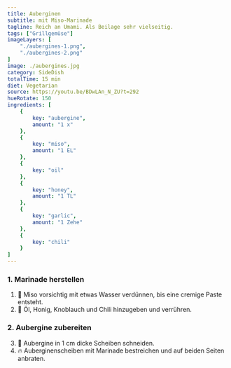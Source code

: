 ```yaml
---
title: Auberginen
subtitle: mit Miso-Marinade
tagline: Reich an Umami. Als Beilage sehr vielseitig.
tags: ["Grillgemüse"]
imageLayers: [
    "./aubergines-1.png",
    "./aubergines-2.png"
]
image: ./aubergines.jpg
category: SideDish
totalTime: 15 min
diet: Vegetarian
source: https://youtu.be/BDwLAn_N_ZU?t=292
hueRotate: 150
ingredients: [
    {
        key: "aubergine",
        amount: "1 x"
    },
    {
        key: "miso",
        amount: "1 EL"
    },
    {
        key: "oil"
    },
    {
        key: "honey",
        amount: "1 TL"
    },
    {
        key: "garlic",
        amount: "1 Zehe"
    },
    {
        key: "chili"
    }
]
---
```


### 1. Marinade herstellen

1. 🥣 Miso vorsichtig mit etwas Wasser verdünnen, bis eine cremige Paste entsteht.
2. 🥣 Öl, Honig, Knoblauch und Chili hinzugeben und verrühren.

### 2. Aubergine zubereiten

3. 🔪 Aubergine in 1 cm dicke Scheiben schneiden.
4. 🔥 Auberginenscheiben mit Marinade bestreichen und auf beiden Seiten anbraten.